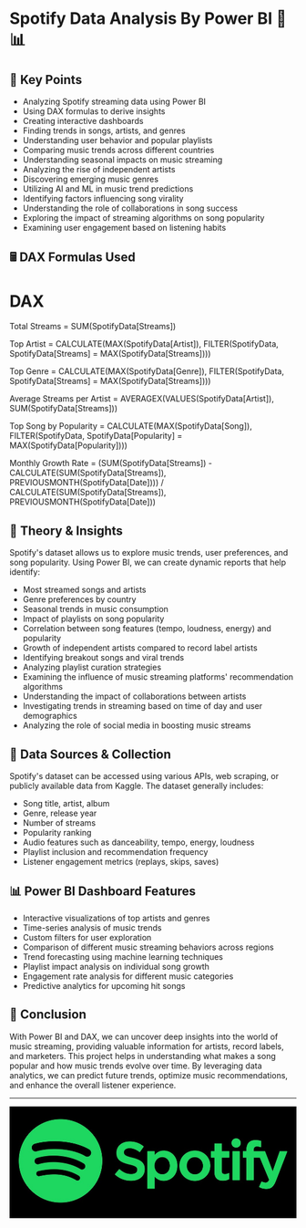 # Spotify Data Analysis By Power BI 🎵📊

## 📌 Key Points
- Analyzing Spotify streaming data using Power BI
- Using DAX formulas to derive insights
- Creating interactive dashboards
- Finding trends in songs, artists, and genres
- Understanding user behavior and popular playlists
- Comparing music trends across different countries
- Understanding seasonal impacts on music streaming
- Analyzing the rise of independent artists
- Discovering emerging music genres
- Utilizing AI and ML in music trend predictions
- Identifying factors influencing song virality
- Understanding the role of collaborations in song success
- Exploring the impact of streaming algorithms on song popularity
- Examining user engagement based on listening habits

## 🖩 DAX Formulas Used
# DAX
Total Streams = SUM(SpotifyData[Streams])

Top Artist = CALCULATE(MAX(SpotifyData[Artist]), 
    FILTER(SpotifyData, SpotifyData[Streams] = MAX(SpotifyData[Streams])))

Top Genre = CALCULATE(MAX(SpotifyData[Genre]), 
    FILTER(SpotifyData, SpotifyData[Streams] = MAX(SpotifyData[Streams])))

Average Streams per Artist = AVERAGEX(VALUES(SpotifyData[Artist]), 
    SUM(SpotifyData[Streams]))

Top Song by Popularity = CALCULATE(MAX(SpotifyData[Song]), 
    FILTER(SpotifyData, SpotifyData[Popularity] = MAX(SpotifyData[Popularity])))

Monthly Growth Rate = (SUM(SpotifyData[Streams]) - 
    CALCULATE(SUM(SpotifyData[Streams]), PREVIOUSMONTH(SpotifyData[Date]))) / 
    CALCULATE(SUM(SpotifyData[Streams]), PREVIOUSMONTH(SpotifyData[Date]))


## 📖 Theory & Insights
Spotify's dataset allows us to explore music trends, user preferences, and song popularity. Using Power BI, we can create dynamic reports that help identify:
- Most streamed songs and artists
- Genre preferences by country
- Seasonal trends in music consumption
- Impact of playlists on song popularity
- Correlation between song features (tempo, loudness, energy) and popularity
- Growth of independent artists compared to record label artists
- Identifying breakout songs and viral trends
- Analyzing playlist curation strategies
- Examining the influence of music streaming platforms' recommendation algorithms
- Understanding the impact of collaborations between artists
- Investigating trends in streaming based on time of day and user demographics
- Analyzing the role of social media in boosting music streams

## 🎼 Data Sources & Collection
Spotify's dataset can be accessed using various APIs, web scraping, or publicly available data from Kaggle. The dataset generally includes:
- Song title, artist, album
- Genre, release year
- Number of streams
- Popularity ranking
- Audio features such as danceability, tempo, energy, loudness
- Playlist inclusion and recommendation frequency
- Listener engagement metrics (replays, skips, saves)

## 📊 Power BI Dashboard Features
- Interactive visualizations of top artists and genres
- Time-series analysis of music trends
- Custom filters for user exploration
- Comparison of different music streaming behaviors across regions
- Trend forecasting using machine learning techniques
- Playlist impact analysis on individual song growth
- Engagement rate analysis for different music categories
- Predictive analytics for upcoming hit songs

## 🚀 Conclusion
With Power BI and DAX, we can uncover deep insights into the world of music streaming, providing valuable information for artists, record labels, and marketers. This project helps in understanding what makes a song popular and how music trends evolve over time. By leveraging data analytics, we can predict future trends, optimize music recommendations, and enhance the overall listener experience.

---
**![Spotify Project Poster](Spotify.jpg)**
